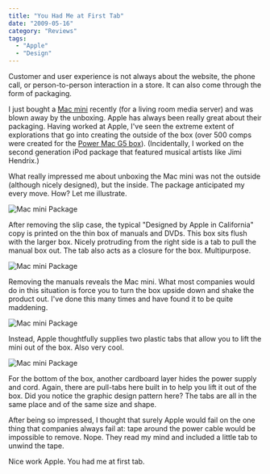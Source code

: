 ```yaml
---
title: "You Had Me at First Tab"
date: "2009-05-16"
category: "Reviews"
tags:
  - "Apple"
  - "Design"
---
```


Customer and user experience is not always about the website, the phone call, or person-to-person interaction in a store. It can also come through the form of packaging.

I just bought a [Mac mini](http://www.apple.com/macmini/ "Apple - Mac mini - The most affordable and most energy-efficient Mac.") recently (for a living room media server) and was blown away by the unboxing. Apple has always been really great about their packaging. Having worked at Apple, I've seen the extreme extent of explorations that go into creating the outside of the box (over 500 comps were created for the [Power Mac G5 box](http://www.joshuadistler.com/index.php?rp=0&p=116&f=&i=0&neg=0&w=1 "Joshua Distler")). (Incidentally, I worked on the second generation iPod package that featured musical artists like Jimi Hendrix.)

What really impressed me about unboxing the Mac mini was not the outside (although nicely designed), but the inside. The package anticipated my every move. How? Let me illustrate.

![Mac mini Package](/images/mini-1.jpg)

After removing the slip case, the typical "Designed by Apple in California" copy is printed on the thin box of manuals and DVDs. This box sits flush with the larger box. Nicely protruding from the right side is a tab to pull the manual box out. The tab also acts as a closure for the box. Multipurpose.

![Mac mini Package](/images/mini-2.jpg)

Removing the manuals reveals the Mac mini. What most companies would do in this situation is force you to turn the box upside down and shake the product out. I've done this many times and have found it to be quite maddening.

![Mac mini Package](/images/mini-3.jpg)

Instead, Apple thoughtfully supplies two plastic tabs that allow you to lift the mini out of the box. Also very cool.

![Mac mini Package](/images/mini-4.jpg)

For the bottom of the box, another cardboard layer hides the power supply and cord. Again, there are pull-tabs here built in to help you lift it out of the box. Did you notice the graphic design pattern here? The tabs are all in the same place and of the same size and shape.

After being so impressed, I thought that surely Apple would fail on the one thing that companies always fail at: tape around the power cable would be impossible to remove. Nope. They read my mind and included a little tab to unwind the tape.

Nice work Apple. You had me at first tab.
